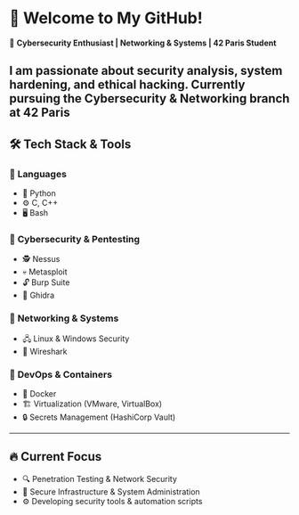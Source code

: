 # 👋 Welcome to My GitHub!  

🚀 **Cybersecurity Enthusiast | Networking & Systems | 42 Paris Student**  

I am passionate about **security analysis, system hardening, and ethical hacking**. Currently pursuing the **Cybersecurity & Networking branch at 42 Paris**
---

## 🛠️ **Tech Stack & Tools**  

### 🔹 **Languages**  
- 🐍 Python  
- ⚙️ C, C++  
- 🖥️ Bash  

### 🔹 **Cybersecurity & Pentesting**  
- 🕵️ Nessus  
- 💀 Metasploit  
- 🔓 Burp Suite 
- 🧩 Ghidra  

### 🔹 **Networking & Systems**  
- 🖧 Linux & Windows Security  
- 📡 Wireshark

### 🔹 **DevOps & Containers**  
- 🐳 Docker  
- 🏗️ Virtualization (VMware, VirtualBox)  
- 🔒 Secrets Management (HashiCorp Vault)

---

## 🔥 **Current Focus**  
- 🔍 Penetration Testing & Network Security  
- 🔗 Secure Infrastructure & System Administration  
- ⚙️ Developing security tools & automation scripts  
